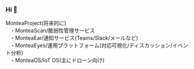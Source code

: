 ### Hi 👋
MonteaProject(将来的に)  
&nbsp;&nbsp;&nbsp;・MonteaScan/脆弱性管理サービス  
&nbsp;&nbsp;&nbsp;・MonteaEar/通知サービス(Teams/Slack/メールなど)  
&nbsp;&nbsp;&nbsp;・MonteaEyes/運用プラットフォーム(対応可視化/ディスカッション/イベント分析)  
&nbsp;&nbsp;&nbsp;・MonteaOS/IoT OS(主にドローン向け)  

<!--
**MonteaProject/MonteaProject** is a ✨ _special_ ✨ repository because its `README.md` (this file) appears on your GitHub profile.

Here are some ideas to get you started:

- 🔭 I’m currently working on ...
- 🌱 I’m currently learning ...
- 👯 I’m looking to collaborate on ...
- 🤔 I’m looking for help with ...
- 💬 Ask me about ...
- 📫 How to reach me: ...
- 😄 Pronouns: ...
- ⚡ Fun fact: ...
-->
